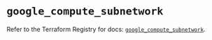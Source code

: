 # `google_compute_subnetwork`

Refer to the Terraform Registry for docs: [`google_compute_subnetwork`](https://registry.terraform.io/providers/hashicorp/google-beta/6.27.0/docs/resources/google_compute_subnetwork).
